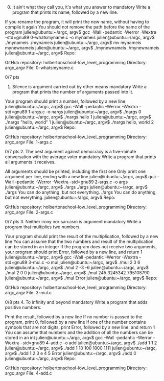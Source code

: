 0. It ain't what they call you, it's what you answer to
mandatory
Write a program that prints its name, followed by a new line.

If you rename the program, it will print the new name, without having to compile it again
You should not remove the path before the name of the program
julien@ubuntu:~/argc, argv$ gcc -Wall -pedantic -Werror -Wextra -std=gnu89 0-whatsmyname.c -o mynameis
julien@ubuntu:~/argc, argv$ ./mynameis 
./mynameis
julien@ubuntu:~/argc, argv$ mv mynameis mynewnameis
julien@ubuntu:~/argc, argv$ ./mynewnameis 
./mynewnameis
julien@ubuntu:~/argc, argv$ 
Repo:

GitHub repository: holbertonschool-low_level_programming
Directory: argc_argv
File: 0-whatsmyname.c
  
0/7 pts
1. Silence is argument carried out by other means
mandatory
Write a program that prints the number of arguments passed into it.

Your program should print a number, followed by a new line
julien@ubuntu:~/argc, argv$ gcc -Wall -pedantic -Werror -Wextra -std=gnu89 1-args.c -o nargs
julien@ubuntu:~/argc, argv$ ./nargs 
0
julien@ubuntu:~/argc, argv$ ./nargs hello
1
julien@ubuntu:~/argc, argv$ ./nargs "hello, world"
1
julien@ubuntu:~/argc, argv$ ./nargs hello, world
2
julien@ubuntu:~/argc, argv$ 
Repo:

GitHub repository: holbertonschool-low_level_programming
Directory: argc_argv
File: 1-args.c
  
0/7 pts
2. The best argument against democracy is a five-minute conversation with the average voter
mandatory
Write a program that prints all arguments it receives.

All arguments should be printed, including the first one
Only print one argument per line, ending with a new line
julien@ubuntu:~/argc, argv$ gcc -Wall -pedantic -Werror -Wextra -std=gnu89 2-args.c -o args
julien@ubuntu:~/argc, argv$ ./args 
./args
julien@ubuntu:~/argc, argv$ ./args You can do anything, but not everything.
./args
You
can
do
anything,
but
not
everything.
julien@ubuntu:~/argc, argv$ 
Repo:

GitHub repository: holbertonschool-low_level_programming
Directory: argc_argv
File: 2-args.c
  
0/7 pts
3. Neither irony nor sarcasm is argument
mandatory
Write a program that multiplies two numbers.

Your program should print the result of the multiplication, followed by a new line
You can assume that the two numbers and result of the multiplication can be stored in an integer
If the program does not receive two arguments, your program should print Error, followed by a new line, and return 1
julien@ubuntu:~/argc, argv$ gcc -Wall -pedantic -Werror -Wextra -std=gnu89 3-mul.c -o mul
julien@ubuntu:~/argc, argv$ ./mul 2 3
6
julien@ubuntu:~/argc, argv$ ./mul 2 -3
-6
julien@ubuntu:~/argc, argv$ ./mul 2 0
0
julien@ubuntu:~/argc, argv$ ./mul 245 3245342
795108790
julien@ubuntu:~/argc, argv$ ./mul
Error
julien@ubuntu:~/argc, argv$ 
Repo:

GitHub repository: holbertonschool-low_level_programming
Directory: argc_argv
File: 3-mul.c
  
0/8 pts
4. To infinity and beyond
mandatory
Write a program that adds positive numbers.

Print the result, followed by a new line
If no number is passed to the program, print 0, followed by a new line
If one of the number contains symbols that are not digits, print Error, followed by a new line, and return 1
You can assume that numbers and the addition of all the numbers can be stored in an int
julien@ubuntu:~/argc, argv$ gcc -Wall -pedantic -Werror -Wextra -std=gnu89 4-add.c -o add
julien@ubuntu:~/argc, argv$ ./add 1 1
2
julien@ubuntu:~/argc, argv$ ./add 1 10 100 1000
1111
julien@ubuntu:~/argc, argv$ ./add 1 2 3 e 4 5
Error
julien@ubuntu:~/argc, argv$ ./add
0
julien@ubuntu:~/argc, argv$ 
Repo:

GitHub repository: holbertonschool-low_level_programming
Directory: argc_argv
File: 4-add.c

